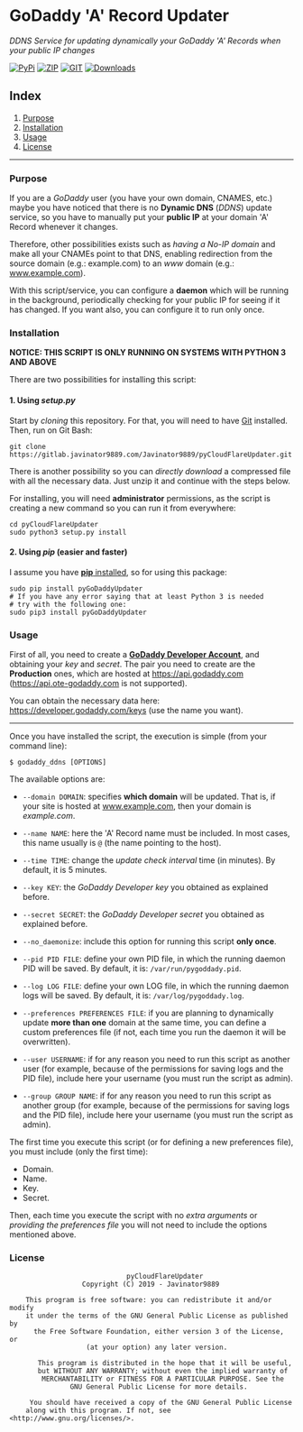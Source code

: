 # GoDaddy 'A' Record Updater

*DDNS Service for updating dynamically your GoDaddy 'A' Records when your public IP changes*

[![PyPi](https://img.shields.io/badge/v1.1%20-PyPi-green.svg)](https://pypi.org/project/pyGoDaddyUpdater/)
[![ZIP](https://img.shields.io/badge/Package%20-Zip-green.svg)](https://gitlab.javinator9889.com/Javinator9889/pyCloudFlareUpdater/repository/master/archive.zip)
[![GIT](https://img.shields.io/badge/Package%20-Git-green.svg)](https://gitlab.javinator9889.com/Javinator9889/pyCloudFlareUpdater.git)
[![Downloads](https://pepy.tech/badge/pygodaddyupdater)](https://pepy.tech/project/pygodaddyupdater)

## Index

 1. [Purpose](#purpose)
 2. [Installation](#installation)
 3. [Usage](#usage)
 4. [License](#license)
 
------------

### Purpose

If you are a *GoDaddy* user (you have your own domain, CNAMES, etc.) maybe you have noticed that there is no **Dynamic 
DNS** (*DDNS*) update service, so you have to manually put your **public IP** at your domain 'A' Record whenever it 
changes.

Therefore, other possibilities exists such as *having a No-IP domain* and make all your CNAMEs point to that DNS, 
enabling redirection from the source domain (e.g.: example.com) to an *www* domain (e.g.: www.example.com).

With this script/service, you can configure a **daemon** which will be running in the background, periodically checking
for your public IP for seeing if it has changed. If you want also, you can configure it to run only once.

### Installation

**NOTICE: THIS SCRIPT IS ONLY RUNNING ON SYSTEMS WITH PYTHON 3 AND ABOVE**

There are two possibilities for installing this script:

#### 1. Using *setup.py*
   
   Start by *cloning* this repository. For that, you will need to have 
   [Git](https://git-scm.com/book/en/v2/Getting-Started-Installing-Git) installed. Then, run on Git Bash:
   ```text
   git clone https://gitlab.javinator9889.com/Javinator9889/pyCloudFlareUpdater.git
   ```
   
   There is another possibility so you can *directly download* a compressed file with all the necessary data. Just unzip
   it and continue with the steps below.
   
   For installing, you will need **administrator** permissions, as the script is creating a new command so you can run
   it from everywhere:
   ```text
   cd pyCloudFlareUpdater
   sudo python3 setup.py install
   ```
   
#### 2. Using *pip* (easier and faster)
   
   I assume you have [**pip** installed](https://www.makeuseof.com/tag/install-pip-for-python/), so for using this package:
   ```text
   sudo pip install pyGoDaddyUpdater
   # If you have any error saying that at least Python 3 is needed
   # try with the following one:
   sudo pip3 install pyGoDaddyUpdater
   ```
   
### Usage

First of all, you need to create a [**GoDaddy Developer Account**](https://developer.godaddy.com/getstarted), 
and obtaining your *key* and *secret*. The pair you need to create are the **Production** ones, which are hosted at
https://api.godaddy.com (https://api.ote-godaddy.com is not supported).

You can obtain the necessary data here: https://developer.godaddy.com/keys (use the name you want).

---------

Once you have installed the script, the execution is simple (from your command line):
```text
$ godaddy_ddns [OPTIONS]
```

The available options are:

 + `--domain DOMAIN`: specifies **which domain** will be updated. That is, if your site is hosted at www.example.com, then your
 domain is *example.com*.
 
 + `--name NAME`: here the 'A' Record name must be included. In most cases, this name usually is `@` (the name pointing to 
 the host).
 
 + `--time TIME`: change the *update check interval* time (in minutes). By default, it is 5 minutes.
 
 + `--key KEY`: the *GoDaddy Developer key* you obtained as explained before.
 
 + `--secret SECRET`: the *GoDaddy Developer secret* you obtained as explained before.
 
 + `--no_daemonize`: include this option for running this script **only once**.
 
 + `--pid PID FILE`: define your own PID file, in which the running daemon PID will be saved. By default, it is: 
 `/var/run/pygoddady.pid`.
 
 + `--log LOG FILE`: define your own LOG file, in which the running daemon logs will be saved. By default, it is:
 `/var/log/pygoddady.log`.
 
 + `--preferences PREFERENCES FILE`: if you are planning to dynamically update **more than one** domain at the same 
 time, you can define a custom preferences file (if not, each time you run the daemon it will be overwritten).
 
 + `--user USERNAME`: if for any reason you need to run this script as another user (for example, because of the 
 permissions for saving logs and the PID file), include here your username (you must run the script as admin).
 
 + `--group GROUP NAME`: if for any reason you need to run this script as another group (for example, because of the 
 permissions for saving logs and the PID file), include here your username (you must run the script as admin).
 
The first time you execute this script (or for defining a new preferences file), you must include (only the first time):
 + Domain.
 + Name.
 + Key.
 + Secret.

Then, each time you execute the script with no *extra arguments* or *providing the preferences file* you will not need
to include the options mentioned above.

### License

```text
                             pyCloudFlareUpdater
                  Copyright (C) 2019 - Javinator9889

    This program is free software: you can redistribute it and/or modify
    it under the terms of the GNU General Public License as published by
      the Free Software Foundation, either version 3 of the License, or
                   (at your option) any later version.

       This program is distributed in the hope that it will be useful,
       but WITHOUT ANY WARRANTY; without even the implied warranty of
        MERCHANTABILITY or FITNESS FOR A PARTICULAR PURPOSE. See the
               GNU General Public License for more details.

     You should have received a copy of the GNU General Public License
    along with this program. If not, see <http://www.gnu.org/licenses/>.
```
 